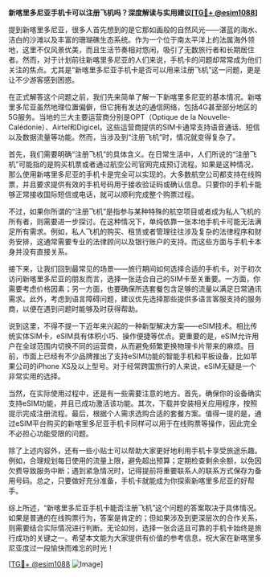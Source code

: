 **新喀里多尼亚手机卡可以注册飞机吗？深度解读与实用建议[[TG💪+ @esim1088](https://t.me/s/esim1088)]**

提到新喀里多尼亚，很多人首先想到的是它那如画般的自然风光——湛蓝的海水、洁白的沙滩以及丰富的珊瑚礁生态系统。作为一个位于南太平洋上的法属海外领地，这里不仅风景优美，而且生活节奏相对悠闲，吸引了无数旅行者和长期居住者。然而，对于计划前往新喀里多尼亚的人们来说，手机卡的问题却常常成为他们关注的焦点。尤其是“新喀里多尼亚手机卡是否可以用来注册飞机”这一问题，更是让不少游客感到困惑。

在正式解答这个问题之前，我们先来简单了解一下新喀里多尼亚的基本情况。新喀里多尼亚虽然地理位置偏僻，但它拥有发达的通信网络，包括4G甚至部分地区的5G服务。当地的三大主要运营商分别是OPT（Optique de la Nouvelle-Calédonie）、Airtel和Digicel。这些运营商提供的SIM卡通常支持语音通话、短信以及数据流量等功能。然而，当涉及到“注册飞机”时，情况就变得复杂了。

首先，我们需要明确“注册飞机”的具体含义。在日常生活中，人们所说的“注册飞机”可能指的是购买机票或者通过航空公司官网完成预订流程。如果是这种情况，那么使用新喀里多尼亚的手机卡是完全可以实现的。大多数航空公司都支持在线购票，并且要求提供有效的手机号码用于接收验证码或确认信息。只要你的手机卡能够正常接收国际短信或电话，就可以顺利完成整个购票过程。

不过，如果你所谓的“注册飞机”是指参与某种特殊的航空项目或者成为私人飞机的所有者，则需要进一步探讨。在这种情况下，单纯依靠一张本地手机卡可能无法满足所有需求。例如，私人飞机的购买、租赁或者管理往往涉及复杂的法律程序和财务安排，这通常需要专业的法律顾问以及银行账户的支持。而这些方面与手机卡本身并没有直接关系。

接下来，让我们回到最常见的场景——旅行期间如何选择合适的手机卡。对于初次访问新喀里多尼亚的朋友而言，选择一张适合自己的SIM卡至关重要。一方面，你需要考虑价格因素；另一方面，也要确保所选套餐包含足够的流量以满足日常通讯需求。此外，考虑到语言障碍问题，建议优先选择那些提供多语言客服支持的服务商，以便在遇到问题时能够及时获得帮助。

说到这里，不得不提一下近年来兴起的一种新型解决方案——eSIM技术。相比传统实体SIM卡，eSIM具有体积小巧、操作便捷等优点。更重要的是，eSIM允许用户在全球范围内切换不同的运营商，从而避免频繁更换物理卡片带来的麻烦。目前，市面上已经有不少品牌推出了支持eSIM功能的智能手机和平板设备，比如苹果公司的iPhone XS及以上型号。对于经常跨国旅行的人来说，eSIM无疑是一个非常实用的选择。

当然，在实际使用过程中，还是有一些需要注意的地方。首先，确保你的设备确实支持eSIM功能，并且已成功激活该功能。其次，下载并安装相关应用程序，按照提示完成注册流程。最后，根据个人需求选购合适的套餐方案。值得一提的是，通过eSIM平台购买的新喀里多尼亚手机卡同样可以用于在线购票等操作，因此完全不必担心功能受限的问题。

除了上述内容外，还有一些小贴士可以帮助大家更好地利用手机卡享受旅途乐趣。例如，合理规划每日使用的流量上限，避免超出预算；定期检查剩余余额，以免因欠费导致服务中断；遇到紧急情况时，记得提前将重要联系人的联系方式保存为备用号码。总之，只要做好充分准备，手机卡就能成为你探索新喀里多尼亚的好帮手。

综上所述，“新喀里多尼亚手机卡能否注册飞机”这个问题的答案取决于具体情况。如果是普通的在线购票行为，答案是肯定的；但如果涉及到更深层次的合作关系，则需要结合实际情况进行判断。无论如何，选择一张合适且可靠的手机卡始终是旅行成功的关键之一。希望本文能为大家提供有价值的参考信息，祝大家在新喀里多尼亚度过一段愉快而难忘的时光！

[[TG💪+ @esim1088](https://t.me/s/esim1088) ![Image](https://i.postimg.cc/4NQfJmqS/Snipaste-2025-05-13-00-14-12.png)]